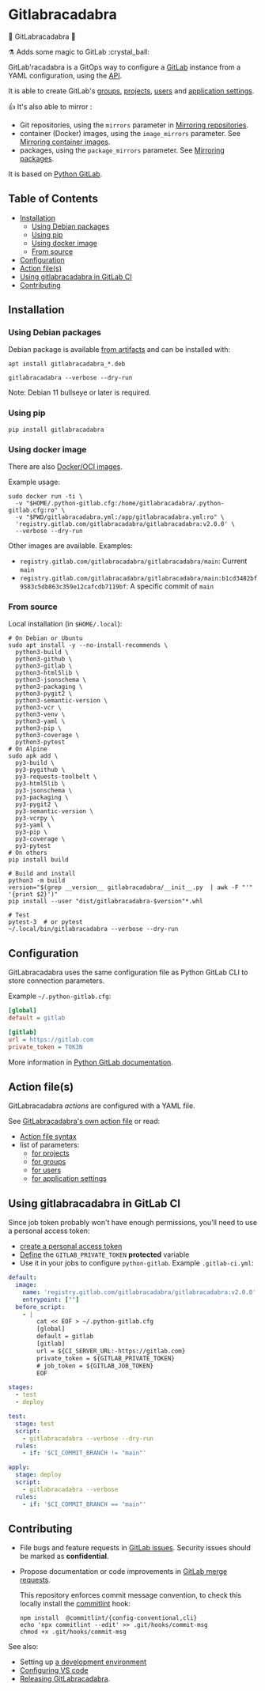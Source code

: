 # Gitlabracadabra <!-- omit in toc -->

🧹 GitLabracadabra 🧙

:alembic: Adds some magic to GitLab :crystal\_ball:

GitLab'racadabra is a GitOps way to configure a [GitLab](https://gitlab.com/) instance
from a YAML configuration, using the [API](https://docs.gitlab.com/ce/api/README.html).

It is able to create GitLab's [groups](doc/group.md), [projects](doc/project.md),
[users](doc/user.md) and [application settings](doc/application_settings.md).

:thumbsup: It's also able to mirror :

- Git repositories, using the `mirrors` parameter in [Mirroring repositories](doc/project.md#mirroring-repositories).
- container (Docker) images, using the `image_mirrors` parameter. See [Mirroring container images](doc/image_mirrors.md).
- packages, using the `package_mirrors` parameter. See [Mirroring packages](doc/package_mirrors.md).

It is based on [Python GitLab](https://github.com/python-gitlab/python-gitlab).

## Table of Contents <!-- omit in toc -->

- [Installation](#installation)
  - [Using Debian packages](#using-debian-packages)
  - [Using pip](#using-pip)
  - [Using docker image](#using-docker-image)
  - [From source](#from-source)
- [Configuration](#configuration)
- [Action file(s)](#action-files)
- [Using gitlabracadabra in GitLab CI](#using-gitlabracadabra-in-gitlab-ci)
- [Contributing](#contributing)

## Installation

### Using Debian packages

Debian package is available [from artifacts](https://gitlab.com/gitlabracadabra/gitlabracadabra/-/jobs/artifacts/main/browse/debian/output?job=build-deb) and can be installed with:

```shell
apt install gitlabracadabra_*.deb

gitlabracadabra --verbose --dry-run
```

Note: Debian 11 bullseye or later is required.

### Using pip

```shell
pip install gitlabracadabra
```

### Using docker image

There are also [Docker/OCI images](https://gitlab.com/gitlabracadabra/gitlabracadabra/container_registry).

Example usage:

```shell
sudo docker run -ti \
  -v "$HOME/.python-gitlab.cfg:/home/gitlabracadabra/.python-gitlab.cfg:ro" \
  -v "$PWD/gitlabracadabra.yml:/app/gitlabracadabra.yml:ro" \
  'registry.gitlab.com/gitlabracadabra/gitlabracadabra:v2.0.0' \
  --verbose --dry-run
```

Other images are available. Examples:

- `registry.gitlab.com/gitlabracadabra/gitlabracadabra/main`: Current `main`
- `registry.gitlab.com/gitlabracadabra/gitlabracadabra/main:b1cd3482bf9583c5db863c359e12cafcdb7119bf`: A specific commit of `main`

### From source

Local installation (in `$HOME/.local`):

```shell
# On Debian or Ubuntu
sudo apt install -y --no-install-recommends \
  python3-build \
  python3-github \
  python3-gitlab \
  python3-html5lib \
  python3-jsonschema \
  python3-packaging \
  python3-pygit2 \
  python3-semantic-version \
  python3-vcr \
  python3-venv \
  python3-yaml \
  python3-pip \
  python3-coverage \
  python3-pytest
# On Alpine
sudo apk add \
  py3-build \
  py3-pygithub \
  py3-requests-toolbelt \
  py3-html5lib \
  py3-jsonschema \
  py3-packaging \
  py3-pygit2 \
  py3-semantic-version \
  py3-vcrpy \
  py3-yaml \
  py3-pip \
  py3-coverage \
  py3-pytest
# On others
pip install build

# Build and install
python3 -m build
version="$(grep __version__ gitlabracadabra/__init__.py  | awk -F "'" '{print $2}')"
pip install --user "dist/gitlabracadabra-$version"*.whl

# Test
pytest-3  # or pytest
~/.local/bin/gitlabracadabra --verbose --dry-run
```

## Configuration

GitLabracadabra uses the same configuration file as Python GitLab CLI to store
connection parameters.

Example `~/.python-gitlab.cfg`:

```ini
[global]
default = gitlab

[gitlab]
url = https://gitlab.com
private_token = T0K3N
```

More information in [Python GitLab documentation](https://python-gitlab.readthedocs.io/en/stable/cli-usage.html#content).

## Action file(s)

GitLabracadabra *actions* are configured with a YAML file.

See [GitLabracadabra's own action file](https://gitlab.com/gitlabracadabra/gitlabracadabra/blob/main/gitlabracadabra.yml)
or read:

- [Action file syntax](doc/action_file.md)
- list of parameters:
  - [for projects](doc/project.md)
  - [for groups](doc/group.md)
  - [for users](doc/user.md)
  - [for application settings](doc/application_settings.md)

## Using gitlabracadabra in GitLab CI

Since job token probably won't have enough permissions, you'll need to use a personal access token:

- [create a personal access token](https://docs.gitlab.com/ee/user/profile/personal_access_tokens.html#creating-a-personal-access-token)
- [Define](https://docs.gitlab.com/ee/ci/variables/README.html#create-a-custom-variable-in-the-ui) the
`GITLAB_PRIVATE_TOKEN` **protected** variable
- Use it in your jobs to configure `python-gitlab`. Example `.gitlab-ci.yml`:

```yaml
default:
  image:
    name: 'registry.gitlab.com/gitlabracadabra/gitlabracadabra:v2.0.0'
    entrypoint: [""]
  before_script:
    - |
        cat << EOF > ~/.python-gitlab.cfg
        [global]
        default = gitlab
        [gitlab]
        url = ${CI_SERVER_URL:-https://gitlab.com}
        private_token = ${GITLAB_PRIVATE_TOKEN}
        # job_token = ${GITLAB_JOB_TOKEN}
        EOF

stages:
  - test
  - deploy

test:
  stage: test
  script:
    - gitlabracadabra --verbose --dry-run
  rules:
    - if: '$CI_COMMIT_BRANCH != "main"'

apply:
  stage: deploy
  script:
    - gitlabracadabra --verbose
  rules:
    - if: '$CI_COMMIT_BRANCH == "main"'
```

## Contributing

- File bugs and feature requests in
  [GitLab issues](https://gitlab.com/gitlabracadabra/gitlabracadabra/-/issues).
  Security issues should be marked as **confidential**.
- Propose documentation or code improvements in
  [GitLab merge requests](https://gitlab.com/gitlabracadabra/gitlabracadabra/-/merge_requests).

  This repository enforces commit message convention, to check this locally install the
  [commitlint](https://github.com/conventional-changelog/commitlint/#what-is-commitlint)
  hook:

  ```shell
  npm install  @commitlint/{config-conventional,cli}
  echo 'npx commitlint --edit' >> .git/hooks/commit-msg
  chmod +x .git/hooks/commit-msg
  ```

See also:

- Setting up [a development environment](doc/dev_setup.md)
- [Configuring VS code](doc/vscode.md)
- [Releasing GitLabracadabra](doc/release.md).
